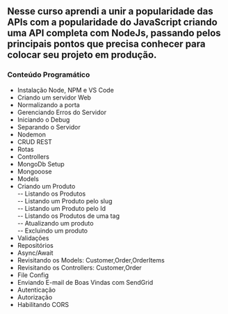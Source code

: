 ## Nesse curso aprendi a unir a popularidade das APIs com a popularidade do JavaScript criando uma API completa com NodeJs, passando pelos principais pontos que  precisa conhecer para colocar seu projeto em produção.

### Conteúdo Programático
- Instalação Node, NPM e VS Code  <br />
- Criando um servidor Web <br />
- Normalizando a porta <br />
- Gerenciando Erros do Servidor <br />
- Iniciando o Debug <br />
- Separando o Servidor <br />
- Nodemon <br />
- CRUD REST <br />
- Rotas <br />
- Controllers <br />
- MongoDb Setup <br />
- Mongooose <br />
- Models <br />
- Criando um Produto <br />
  -- Listando os Produtos <br />
  -- Listando um Produto pelo slug <br />
  -- Listando um Produto pelo Id <br />
  -- Listando os Produtos de uma tag <br />
  -- Atualizando um produto <br />
  -- Excluindo um produto <br />
- Validações <br />
- Repositórios <br />
- Async/Await <br />
- Revisitando os Models: Customer,Order,OrderItems <br />
- Revisitando os Controllers: Customer,Order <br />
- File Config <br />
- Enviando E-mail de Boas Vindas com SendGrid <br />
- Autenticação <br />
- Autorização <br />
- Habilitando CORS
